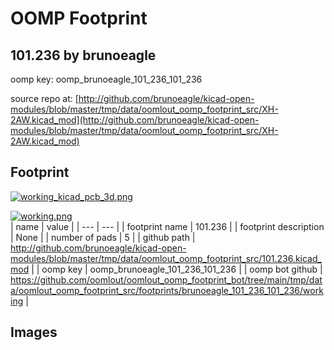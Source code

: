 # OOMP Footprint  
## 101.236  by brunoeagle  
  
oomp key: oomp_brunoeagle_101_236_101_236  
  
source repo at: [http://github.com/brunoeagle/kicad-open-modules/blob/master/tmp/data/oomlout_oomp_footprint_src/XH-2AW.kicad_mod](http://github.com/brunoeagle/kicad-open-modules/blob/master/tmp/data/oomlout_oomp_footprint_src/XH-2AW.kicad_mod)  
## Footprint  
  
[![working_kicad_pcb_3d.png](working_kicad_pcb_3d_600.png)](working_kicad_pcb_3d.png)  
  
[![working.png](working_600.png)](working.png)  
| name | value | 
| --- | --- | 
| footprint name | 101.236 | 
| footprint description | None | 
| number of pads | 5 | 
| github path | http://github.com/brunoeagle/kicad-open-modules/blob/master/tmp/data/oomlout_oomp_footprint_src/101.236.kicad_mod | 
| oomp key | oomp_brunoeagle_101_236_101_236 | 
| oomp bot github | https://github.com/oomlout/oomlout_oomp_footprint_bot/tree/main/tmp/data/oomlout_oomp_footprint_src/footprints/brunoeagle_101_236_101_236/working | 
## Images  
